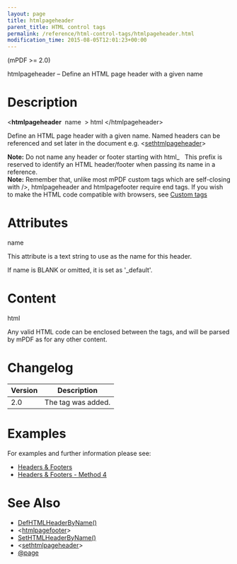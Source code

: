 ```yaml
---
layout: page
title: htmlpageheader
parent_title: HTML control tags
permalink: /reference/html-control-tags/htmlpageheader.html
modification_time: 2015-08-05T12:01:23+00:00
---
```


<p>(mPDF &gt;= 2.0)</p>
<p>htmlpageheader – Define an HTML page header with a given name</p>

# Description

<p class="manual_block">&lt;<b>htmlpageheader</b>&nbsp; <span class="parameter">name</span>&nbsp; &gt; <span class="parameter">html</span> &lt;/htmlpageheader&gt;</p>
<p>Define an HTML page header with a given name. Named headers can be referenced and set later in the document e.g. &lt;<a href="{{ "/reference/html-control-tags/setpageheader.html" | prepend: site.baseurl }}">sethtmlpageheader</a>&gt;</p>

<div class="alert alert-info" role="alert"><strong>Note:</strong> Do not name any header or footer starting with html_&nbsp;&nbsp; This prefix is reserved to identify an <span class="smallblock">HTML</span> header/footer when passing its name in a reference.</div>

<div class="alert alert-info" role="alert"><strong>Note:</strong> Remember that, unlike most mPDF custom tags which are self-closing with /&gt;, htmlpageheader and htmlpagefooter require end tags. If you wish to make the HTML code compatible with browsers, see <a href="{{ "/html-support/custom-html-tags.html" | prepend: site.baseurl }}">Custom tags</a></div>

# Attributes

<p class="manual_param_dt"><span class="parameter">name</span></p>
<p class="manual_param_dd">This attribute is a text string to use as the name for this header.

If name is <span class="smallblock">BLANK</span> or omitted, it is set as '_default'.</p>

# Content

<p class="manual_param_dt"><span class="parameter">html</span></p>
<p class="manual_param_dd">Any valid HTML code can be enclosed between the tags, and will be parsed by mPDF as for any other content.</p>

# Changelog

<table class="table"> <thead>
<tr> <th>Version</th><th>Description</th> </tr>
</thead> <tbody>
<tr>
<td>2.0</td>
<td>The tag was added.</td>
</tr>
</tbody> </table>

# Examples

<p>For examples and further information please see:</p>
<ul>
<li class="manual_boxlist"><a href="{{ "/headers-footers/headers-footers.html" | prepend: site.baseurl }}">Headers &amp; Footers</a></li>
<li class="manual_boxlist"><a href="{{ "/headers-footers/method-4.html" | prepend: site.baseurl }}">Headers &amp; Footers - Method 4</a></li>
</ul>

# See Also

<ul>
<li class="manual_boxlist"> <a href="{{ "/reference/mpdf-functions/defhtmlfooterbyname.html" | prepend: site.baseurl }}">DefHTMLHeaderByName()</a></li>
<li class="manual_boxlist"> &lt;<a href="{{ "/reference/html-control-tags/htmlpagefooter.html" | prepend: site.baseurl }}">htmlpagefooter</a>&gt; </li>
<li class="manual_boxlist"> <a href="{{ "/reference/mpdf-functions/sethtmlheaderbyname.html" | prepend: site.baseurl }}">SetHTMLHeaderByName()</a> </li>
<li class="manual_boxlist">&lt;<a href="{{ "/reference/html-control-tags/sethtmlpageheader.html" | prepend: site.baseurl }}">sethtmlpageheader</a>&gt; </li>
<li class="manual_boxlist"> <a href="{{ "/paging/using-page.html" | prepend: site.baseurl }}">@page</a> </li>
</ul>
